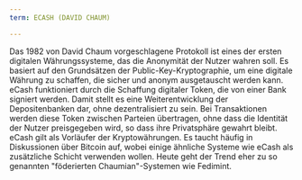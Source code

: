 ```yaml
---
term: ECASH (DAVID CHAUM)

---
```

Das 1982 von David Chaum vorgeschlagene Protokoll ist eines der ersten digitalen Währungssysteme, das die Anonymität der Nutzer wahren soll. Es basiert auf den Grundsätzen der Public-Key-Kryptographie, um eine digitale Währung zu schaffen, die sicher und anonym ausgetauscht werden kann. eCash funktioniert durch die Schaffung digitaler Token, die von einer Bank signiert werden. Damit stellt es eine Weiterentwicklung der Depositenbanken dar, ohne dezentralisiert zu sein. Bei Transaktionen werden diese Token zwischen Parteien übertragen, ohne dass die Identität der Nutzer preisgegeben wird, so dass ihre Privatsphäre gewahrt bleibt. eCash gilt als Vorläufer der Kryptowährungen. Es taucht häufig in Diskussionen über Bitcoin auf, wobei einige ähnliche Systeme wie eCash als zusätzliche Schicht verwenden wollen. Heute geht der Trend eher zu so genannten "föderierten Chaumian"-Systemen wie Fedimint.
